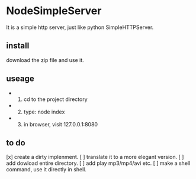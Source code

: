 # NodeSimpleServer
It is a simple http server, just like python SimpleHTTPServer.
## install
download the zip file and use it.
## useage
  - 1. cd to the project directory
  - 2. type: node index
  - 3. in browser, visit 127.0.0.1:8080

## to do
[x] create a dirty implenment.
[ ] translate it to a more elegant version.
[ ] add dowload entire directory.
[ ] add play mp3/mp4/avi etc.
[ ] make a shell command, use it directly in shell.
